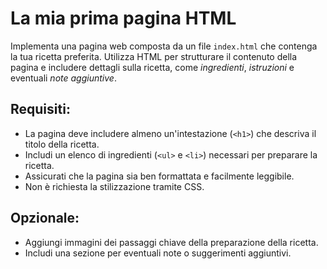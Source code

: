 # La mia prima pagina HTML

Implementa una pagina web composta da un file `index.html` che contenga la tua ricetta preferita. Utilizza HTML per strutturare il contenuto della pagina e includere dettagli sulla ricetta, come *ingredienti*, *istruzioni* e eventuali *note aggiuntive*.

## Requisiti:
- La pagina deve includere almeno un'intestazione (`<h1>`) che descriva il titolo della ricetta.
- Includi un elenco di ingredienti (`<ul>` e `<li>`) necessari per preparare la ricetta.
- Assicurati che la pagina sia ben formattata e facilmente leggibile.
- Non è richiesta la stilizzazione tramite CSS.

## Opzionale:
- Aggiungi immagini dei passaggi chiave della preparazione della ricetta.
- Includi una sezione per eventuali note o suggerimenti aggiuntivi.